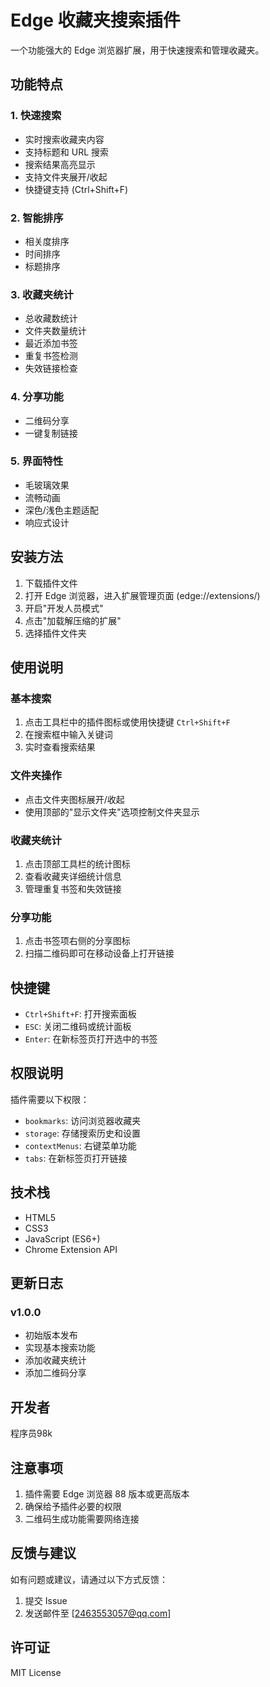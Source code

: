 # Edge 收藏夹搜索插件

一个功能强大的 Edge 浏览器扩展，用于快速搜索和管理收藏夹。

## 功能特点

### 1. 快速搜索
- 实时搜索收藏夹内容
- 支持标题和 URL 搜索
- 搜索结果高亮显示
- 支持文件夹展开/收起
- 快捷键支持 (Ctrl+Shift+F)

### 2. 智能排序
- 相关度排序
- 时间排序
- 标题排序

### 3. 收藏夹统计
- 总收藏数统计
- 文件夹数量统计
- 最近添加书签
- 重复书签检测
- 失效链接检查

### 4. 分享功能
- 二维码分享
- 一键复制链接

### 5. 界面特性
- 毛玻璃效果
- 流畅动画
- 深色/浅色主题适配
- 响应式设计

## 安装方法

1. 下载插件文件
2. 打开 Edge 浏览器，进入扩展管理页面 (edge://extensions/)
3. 开启"开发人员模式"
4. 点击"加载解压缩的扩展"
5. 选择插件文件夹

## 使用说明

### 基本搜索
1. 点击工具栏中的插件图标或使用快捷键 `Ctrl+Shift+F`
2. 在搜索框中输入关键词
3. 实时查看搜索结果

### 文件夹操作
- 点击文件夹图标展开/收起
- 使用顶部的"显示文件夹"选项控制文件夹显示

### 收藏夹统计
1. 点击顶部工具栏的统计图标
2. 查看收藏夹详细统计信息
3. 管理重复书签和失效链接

### 分享功能
1. 点击书签项右侧的分享图标
2. 扫描二维码即可在移动设备上打开链接

## 快捷键

- `Ctrl+Shift+F`: 打开搜索面板
- `ESC`: 关闭二维码或统计面板
- `Enter`: 在新标签页打开选中的书签

## 权限说明

插件需要以下权限：
- `bookmarks`: 访问浏览器收藏夹
- `storage`: 存储搜索历史和设置
- `contextMenus`: 右键菜单功能
- `tabs`: 在新标签页打开链接

## 技术栈

- HTML5
- CSS3
- JavaScript (ES6+)
- Chrome Extension API

## 更新日志

### v1.0.0
- 初始版本发布
- 实现基本搜索功能
- 添加收藏夹统计
- 添加二维码分享

## 开发者

程序员98k

## 注意事项

1. 插件需要 Edge 浏览器 88 版本或更高版本
2. 确保给予插件必要的权限
3. 二维码生成功能需要网络连接

## 反馈与建议

如有问题或建议，请通过以下方式反馈：
1. 提交 Issue
2. 发送邮件至 [2463553057@qq.com]

## 许可证

MIT License 